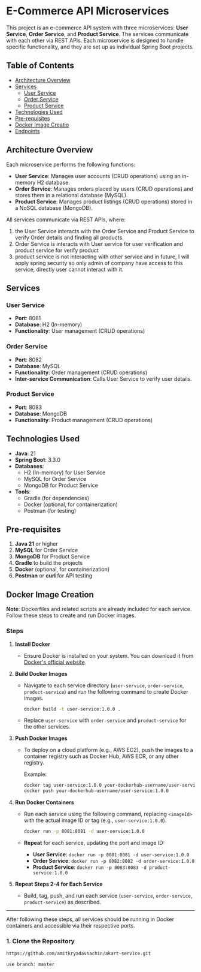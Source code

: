 # E-Commerce API Microservices

This project is an e-commerce API system with three microservices: **User Service**, **Order Service**, and **Product Service**. The services communicate with each other via REST APIs. Each microservice is designed to handle specific functionality, and they are set up as individual Spring Boot projects.

## Table of Contents

- [Architecture Overview](#architecture-overview)
- [Services](#services)
    - [User Service](#user-service)
    - [Order Service](#order-service)
    - [Product Service](#product-service)
- [Technologies Used](#technologies-used)
- [Pre-requisites](#pre-requisites)
- [Docker Image Creatio](#Docker-Image-Creation)
- [Endpoints](#endpoints)

## Architecture Overview

Each microservice performs the following functions:

- **User Service**: Manages user accounts (CRUD operations) using an in-memory H2 database.
- **Order Service**: Manages orders placed by users (CRUD operations) and stores them in a relational database (MySQL).
- **Product Service**: Manages product listings (CRUD operations) stored in a NoSQL database (MongoDB).

All services communicate via REST APIs, where:
1. the User Service interacts with the Order Service and Product Service to verify Order details and finding all products.
2. Order Service is interacts with User service for user verification and product service for verify product
3. product service is not interacting with other service and in future, I will apply spring security so only admin of company have access to this service, directly user cannot interact with it.

## Services

### User Service

- **Port**: 8081
- **Database**: H2 (In-memory)
- **Functionality**: User management (CRUD operations)

### Order Service

- **Port**: 8082
- **Database**: MySQL
- **Functionality**: Order management (CRUD operations)
- **Inter-service Communication**: Calls User Service to verify user details.

### Product Service

- **Port**: 8083
- **Database**: MongoDB
- **Functionality**: Product management (CRUD operations)

## Technologies Used

- **Java**: 21
- **Spring Boot**: 3.3.0
- **Databases**:
    - H2 (In-memory) for User Service
    - MySQL for Order Service
    - MongoDB for Product Service
- **Tools**:
    - Gradle (for dependencies)
    - Docker (optional, for containerization)
    - Postman (for testing)

## Pre-requisites

1. **Java 21** or higher
2. **MySQL** for Order Service
3. **MongoDB** for Product Service
4. **Gradle** to build the projects
5. **Docker** (optional, for containerization)
6. **Postman** or **curl** for API testing

## Docker Image Creation

**Note**: Dockerfiles and related scripts are already included for each service. Follow these steps to create and run Docker images.

### Steps

1. **Install Docker**
    - Ensure Docker is installed on your system. You can download it from [Docker's official website](https://www.docker.com/get-started).

2. **Build Docker Images**
    - Navigate to each service directory (`user-service`, `order-service`, `product-service`) and run the following command to create Docker images.

      ```bash
      docker build -t user-service:1.0.0 .
      ```

    - Replace `user-service` with `order-service` and `product-service` for the other services.

3. **Push Docker Images**
    - To deploy on a cloud platform (e.g., AWS EC2), push the images to a container registry such as Docker Hub, AWS ECR, or any other registry.

      Example:
      ```bash
      docker tag user-service:1.0.0 your-dockerhub-username/user-service:1.0.0
      docker push your-dockerhub-username/user-service:1.0.0
      ```

4. **Run Docker Containers**
    - Run each service using the following command, replacing `<imageId>` with the actual image ID or tag (e.g., `user-service:1.0.0`).

      ```bash
      docker run -p 8081:8081 -d user-service:1.0.0
      ```

    - **Repeat** for each service, updating the port and image ID:
        - **User Service**: `docker run -p 8081:8081 -d user-service:1.0.0`
        - **Order Service**: `docker run -p 8082:8082 -d order-service:1.0.0`
        - **Product Service**: `docker run -p 8083:8083 -d product-service:1.0.0`

5. **Repeat Steps 2-4 for Each Service**
    - Build, tag, push, and run each service (`user-service`, `order-service`, `product-service`) as described.

---

After following these steps, all services should be running in Docker containers and accessible via their respective ports.


### 1. Clone the Repository

```bash
https://github.com/amitkryadavsachin/akart-service.git

use branch: master